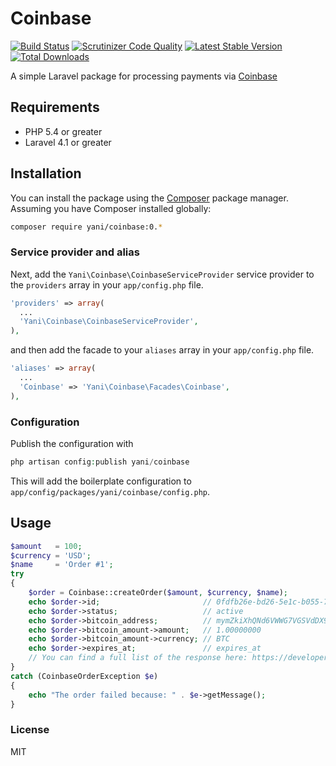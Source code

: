 # Coinbase
[![Build Status](https://travis-ci.org/yani-/coinbase.png?branch=develop)](https://travis-ci.org/yani-/coinbase)
[![Scrutinizer Code Quality](https://scrutinizer-ci.com/g/yani-/coinbase/badges/quality-score.png?b=master)](https://scrutinizer-ci.com/g/yani-/coinbase/?branch=master)
[![Latest Stable Version](https://poser.pugx.org/yani/coinbase/v/stable.png)](https://packagist.org/packages/yani/coinbase)
[![Total Downloads](https://poser.pugx.org/yani/coinbase/downloads.png)](https://packagist.org/packages/yani/coinbase)


A simple Laravel package for processing payments via [Coinbase](https://coinbase.com)

## Requirements

* PHP 5.4 or greater
* Laravel 4.1 or greater

## Installation

You can install the package using the [Composer](https://getcomposer.org/) package manager. Assuming you have Composer installed globally:

```sh
composer require yani/coinbase:0.*
```

### Service provider and alias

Next, add the `Yani\Coinbase\CoinbaseServiceProvider` service provider to the `providers` array in your `app/config.php` file.

```php
'providers' => array(
  ...
  'Yani\Coinbase\CoinbaseServiceProvider',
),
```

and then add the facade to your `aliases` array in your `app/config.php` file.

```php
'aliases' => array(
  ...
  'Coinbase' => 'Yani\Coinbase\Facades\Coinbase',
),
```

### Configuration

Publish the configuration with

```php
php artisan config:publish yani/coinbase
```

This will add the boilerplate configuration to `app/config/packages/yani/coinbase/config.php`.

## Usage

```php
$amount   = 100;
$currency = 'USD';
$name     = 'Order #1';
try
{
	$order = Coinbase::createOrder($amount, $currency, $name);
	echo $order->id;                       // 0fdfb26e-bd26-5e1c-b055-7b935e57fa33
	echo $order->status;                   // active
	echo $order->bitcoin_address;          // mymZkiXhQNd6VWWG7VGSVdDX9bKmviti3U
	echo $order->bitcoin_amount->amount;   // 1.00000000
	echo $order->bitcoin_amount->currency; // BTC
	echo $order->expires_at;               // expires_at
	// You can find a full list of the response here: https://developers.coinbase.com/api/v2#create-an-order
}
catch (CoinbaseOrderException $e)
{
	echo "The order failed because: " . $e->getMessage();
}
```

### License
MIT
